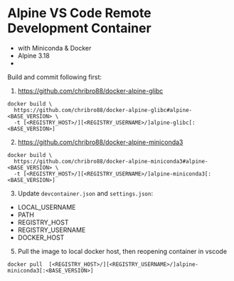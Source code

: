 # Alpine VS Code Remote Development Container 
 - with Miniconda & Docker
 - Alpine 3.18
 - 
Build and commit following first:
1. https://github.com/chribro88/docker-alpine-glibc

```
docker build \
  https://github.com/chribro88/docker-alpine-glibc#alpine-<BASE_VERSION> \
  -t [<REGISTRY_HOST>/][<REGISTRY_USERNAME>/]alpine-glibc[:<BASE_VERSION>]
```
2. https://github.com/chribro88/docker-alpine-miniconda3
```
docker build \
  https://github.com/chribro88/docker-alpine-miniconda3#alpine-<BASE_VERSION> \ 
  -t [<REGISTRY_HOST>/][<REGISTRY_USERNAME>/]alpine-miniconda3[:<BASE_VERSION>]
```
3. Update `devcontainer.json` and `settings.json`:
 - LOCAL_USERNAME
 - PATH
 - REGISTRY_HOST
 - REGISTRY_USERNAME
 - DOCKER_HOST
5. Pull the image to local docker host, then reopening container in vscode
```
docker pull  [<REGISTRY_HOST>/][<REGISTRY_USERNAME>/]alpine-miniconda3[:<BASE_VERSION>]
```
